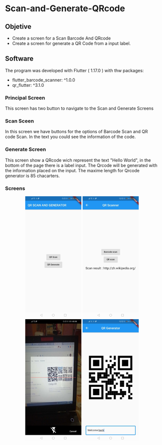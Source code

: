 # Scan-and-Generate-QRcode
## Objetive
- Create a screen for a Scan Barcode And QRcode
- Create a screen for generate a QR Code from a input label.
## Software
The program was developed with Flutter ( 1.17.0 )  with thw packages:
- flutter_barcode_scanner: ^1.0.0
- qr_flutter: ^3.1.0

### Principal Screen 
This screen has two button to navigate to the Scan and Generate Screens

### Scan Sceen 
In this screen we have buttons for the options of Barcode Scan and QR code Scan. In the text you could see the information of the code.

### Generate Screen 
This screen show a QRcode wich represent the text "Hello World", in the bottom of the page there is a label input. The Qrcode will be generated with the information placed on the input. The maxime length for Qrcode generator is 85 chacarters.

### Screens

<p align="center">
<img src="images/Screenshot_20200519_005206_com.example.start.jpg" class="img-responsive" height="400"> 
<img src="images/Screenshot_20200519_005317_com.example.start.jpg" class="img-responsive" height="400"> 
<img src="images/Screenshot_20200519_005821_com.example.start.jpg" class="img-responsive" height="400"> 
<img src="images/Screenshot_20200519_005227_com.example.start.jpg" class="img-responsive" height="400"> 
</p>

 

